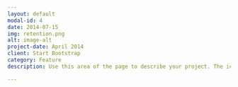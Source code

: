 ```yaml
---
layout: default
modal-id: 4
date: 2014-07-15
img: retention.png
alt: image-alt
project-date: April 2014
client: Start Bootstrap
category: Feature
description: Use this area of the page to describe your project. The icon above is part of a free icon set by <a href="https://sellfy.com/p/8Q9P/jV3VZ/">Flat Icons</a>. On their website, you can download their free set with 16 icons, or you can purchase the entire set with 146 icons for only $12!

---
```


